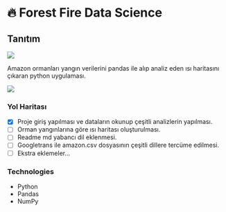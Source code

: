 # 🔥 Forest Fire Data Science

## Tanıtım

![](https://media.giphy.com/media/h4UU5HbRX7R8pjHEpa/giphy.gif)

Amazon ormanları yangın verilerini pandas ile alıp analiz eden ısı haritasını çıkaran python uygulaması.

![](https://mouseflow.com/wp-content/uploads/2019/04/heatmaps-geo.jpg)

### Yol Haritası

- [x] Proje giriş yapılması ve dataların okunup çeşitli analizlerin yapılması.
- [ ] Orman yangınlarına göre ısı haritası oluşturulması.
- [ ] Readme md yabancı dil eklenmesi.
- [ ] Googletrans ile amazon.csv dosyasının çeşitli dillere tercüme edilmesi.
- [ ] Ekstra eklemeler...

### Technologies

- Python
- Pandas
- NumPy
